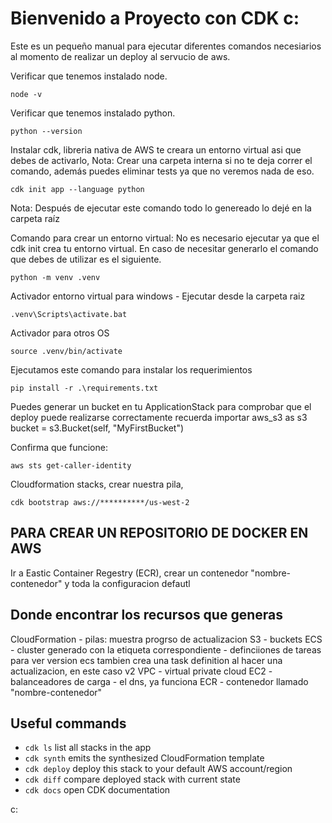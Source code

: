 
# Bienvenido a Proyecto con CDK c:

Este es un pequeño manual para ejecutar diferentes comandos necesiarios al momento de realizar un deploy
al servucio de aws.

Verificar que tenemos instalado node.

```
node -v
```

Verificar que tenemos instalado python.

```
python --version
```

Instalar cdk, libreria nativa de AWS te creara un entorno virtual asi que debes de activarlo,
Nota: Crear una carpeta interna si no te deja correr el comando, además puedes eliminar tests ya que no veremos nada de eso.

```
cdk init app --language python
```

Nota: Después de ejecutar este comando todo lo genereado lo dejé en la carpeta raíz

Comando para crear un entorno virtual: No es necesario ejecutar ya que el cdk init crea tu entorno virtual.
En caso de necesitar generarlo el comando que debes de utilizar es el siguiente.

```
python -m venv .venv
```

Activador entorno virtual para windows - Ejecutar desde la carpeta raiz

```
.venv\Scripts\activate.bat
```

Activador para otros OS

```
source .venv/bin/activate
```

Ejecutamos este comando para instalar los requerimientos

```
pip install -r .\requirements.txt
```

Puedes generar un bucket en tu ApplicationStack para comprobar que el deploy puede realizarse correctamente 
recuerda importar aws_s3 as s3
bucket = s3.Bucket(self, "MyFirstBucket")

Confirma que funcione:

```
aws sts get-caller-identity
```

Cloudformation stacks, crear nuestra pila,

```
cdk bootstrap aws://**********/us-west-2
```

## PARA CREAR UN REPOSITORIO DE DOCKER EN AWS
Ir a Eastic Container Regestry (ECR), crear un contenedor "nombre-contenedor" y toda la configuracion defautl


## Donde encontrar los recursos que generas 
CloudFormation - pilas: muestra progrso de actualizacion 
S3 - buckets 
ECS - cluster generado con la etiqueta correspondiente - definciiones de tareas para ver version 
ecs tambien crea una task definition al hacer una actualizacion, en este caso v2 
VPC - virtual private cloud 
EC2 - balanceadores de carga - el dns, ya funciona 
ECR - contenedor llamado "nombre-contenedor"


## Useful commands

 * `cdk ls`          list all stacks in the app
 * `cdk synth`       emits the synthesized CloudFormation template
 * `cdk deploy`      deploy this stack to your default AWS account/region
 * `cdk diff`        compare deployed stack with current state
 * `cdk docs`        open CDK documentation

c:
